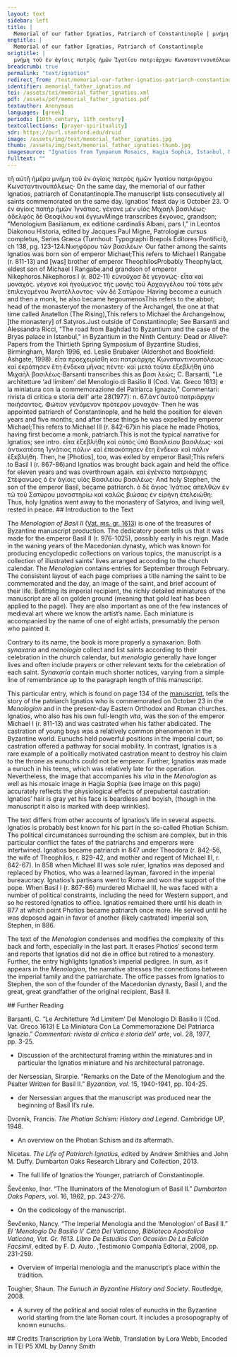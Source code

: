 ```yaml
---
layout: text
sidebar: left
title: |
  Memorial of our father Ignatios, Patriarch of Constantinople | μνήμη τοῦ ἐν ἁγίοις πατρὸς ἡμῶν Ἰγατίου πατριάρχου Κωνσταντινουπόλεως
engtitle: |
  Memorial of our father Ignatios, Patriarch of Constantinople
origtitle: |
  μνήμη τοῦ ἐν ἁγίοις πατρὸς ἡμῶν Ἰγατίου πατριάρχου Κωνσταντινουπόλεως
breadcrumb: true
permalink: "text/ignatios"
redirect_from: /text/memorial-our-father-ignatios-patriarch-constantinople
identifier: memorial_father_ignatios.md
tei: /assets/tei/memorial_father_ignatios.xml
pdf: /assets/pdf/memorial_father_ignatios.pdf
textauthor: Anonymous
languages: [greek]
periods: [10th_century, 11th_century]
textcollections: [prayer-spirituality]
sdr: https://purl.stanford.edu/druid 
image: /assets/img/text/memorial_father_ignatios.jpg
thumb: /assets/img/text/memorial_father_ignatios-thumb.jpg
imagesource: "Ignatios from Tympanum Mosaics, Hagia Sophia, Istanbul, Mosaic [Public Domain]"
fulltext: ""
---
```


 τῆ αὐτῆ ἡμέρα μνήμη τοῦ ἐν ἁγίοις πατρὸς ἡμῶν Ἰγατίου πατριάρχου Κωνσταντινουπόλεως· On the same day, the memorial of our father Ignatios, patriarch of Constantinople.The manuscript lists consecutively all saints commemorated on the same day. Ignatios’ feast day is October 23. Ὁ ἐν ἀγίοις πατὴρ ἡμῶν Ἰγνάτιος. γέγονε μὲν υἱὸς Μιχαὴλ βασιλέως· ἀδελφὸς δὲ Θεοφίλου καὶ ἔγγωνMinge transcribes ἒκγονος, grandson; "Menologium Basilianum, ex editione cardinalis Albani, pars I," in Leontos Diakonou Historia, edited by Jacques Paul Migne, Patrologiæ cursus completus, Series Græca (Turnhout: Typographi Brepols Editores Pontificii), ch 138, pg. 123-124.Νικηφόρου τῶν βασιλέων· Our father among the saints Ignatios was born son of emperor Michael;This refers to Michael I Rangabe (r. 811-13) and [was] brother of emperor TheophilosProbably Theophylact, eldest son of Michael I Rangabe.and grandson of emperor Nikephoros.Nikephoros I (r. 802-11) εὐνοῦχοσ δὲ γεγονώς· εἶτα καὶ μοναχός. γέγονε καὶ ἡγούμενος τῆς μονῆς τοῦ Ἀρχαγγέλου τοῦ τότε μὲν ἐπιλεγομένου Ἀνατέλλοντος· νῦν δὲ Σατύρου· Having become a eunuch and then a monk, he also became hegoumenosThis refers to the abbot; head of the monasteryof the monastery of the Archangel, the one at that time called Anatellon (The Rising),This refers to Michael the Archangelnow, [the monastery] of Satyros.Just outside of Constantinople; See Barsanti and Alessandra Ricci, "The road from Baghdad to Byzantium and the case of the Bryas palace in Istanbul," in Byzantium in the Ninth Century: Dead or Alive?: Papers from the Thirtieth Spring Symposium of Byzantine Studies, Birmingham, March 1996, ed. Leslie Brubaker (Aldershot and Bookfield: Ashgate, 1998). εἶτα προεχειρίσθη και πατριάρχης Κωνσταντινουπόλεως· καὶ ἐκράτησεν ἔτη ἔνδεκα μῆνας πέντε· καὶ μετὰ ταῦτα ἐξεβλήθη ὑπὸ Μιχαὴλ βασιλέως·Barsanti transcribes this as βασι λεώς; C. Barsanti, "Le architetture ‘ad limitem’ del Menologio di Basilio II (Cod. Vat. Greco 1613) e la miniatura con la commemorazione del Patriarca Ignazio," Commentari: rivista di critica e storia dell' arte 28(1977): n. 67.ἀντ᾽ἀυτοῦ πατριάρχην ποιήσαντος. Φώτιον γενόμενον πρότερον μοναχόν· Then he was appointed patriarch of Constantinople, and he held the position for eleven years and five months; and after these things he was expelled by emperor Michael;This refers to Michael III (r. 842-67)in his place he made Photios, having first become a monk, patriarch.This is not the typical narrative for Ignatios; see intro. εἶτα ἐξεβλήθη καὶ αὐτὸς ὑπὸ Βασιλείου βασιλέως· καὶ ἀντικατέστη Ἰγνάτιος πάλιν· καὶ ἐπεσκόπησεν ἔτη ἔνδεκα· καὶ πάλιν ἐξεβλήθη. Then, he [Photios], too, was exiled by emperor Basil;This refers to Basil I (r. 867-86)and Ignatios was brought back again and held the office for eleven years and was overthrown again. καὶ ἐγένετο πατριάρχης Στέφανωος ὁ ἐν ἁγίοις υἱὸς Βασιλείου βασιλέως· And holy Stephen, the son of the emperor Basil, became patriarch. ὁ δὲ ἅγιος Ἰγάτιος ἀπελθὼν ἐν τῶ τοῦ Σατύρου μοναστηρίω καὶ καλῶς βιώσας ἐν εἰρήνη ἐτελειώθη: Thus, holy Ignatios went away to the monastery of Satyros, and living well, rested in peace. ## Introduction to the Text <p>The <i>Menologion of Basil II </i>(<a href="https://digi.vatlib.it/view/MSS_Vat.gr.1613">Vat. ms. gr. 1613</a>) is one of the treasures of Byzantine manuscript production. The dedicatory poem tells us that it was made for the emperor Basil II (r. 976-1025), possibly early in his reign. Made in the waning years of the Macedonian dynasty, which was known for producing encyclopedic collections on various topics, the manuscript is a collection of illustrated saints’ lives arranged according to the church calendar. The <i>Menologion </i>contains entries for September through February. The consistent layout of each page comprises a title naming the saint to be commemorated and the day, an image of the saint, and brief account of their life. Befitting its imperial recipient, the richly detailed miniatures of the manuscript are all on golden ground (meaning that gold leaf has been applied to the page). They are also important as one of the few instances of medieval art where we know the artist’s name. Each miniature is accompanied by the name of one of eight artists, presumably the person who painted it.</p> <p>Contrary to its name, the book is more properly a synaxarion. Both <i>synaxaria</i> and <i>menologia</i> collect and list saints according to their celebration in the church calendar, but <i>menologia </i>generally have longer lives and often include prayers or other relevant texts for the celebration of each saint. <i>Synaxaria</i> contain much shorter notices, varying from a simple line of remembrance up to the paragraph length of this manuscript.</p> <p>This particular entry, which is found on page 134 of the <a href="https://digi.vatlib.it/view/MSS_Vat.gr.1613">manuscript</a>, tells the story of the patriarch Ignatios who is commemorated on October 23 in the <i>Menologion</i> and in the present-day Eastern Orthodox and Roman churches. Ignatios, who also has his own full-length <i>vita</i>, was the son of the emperor Michael I (r. 811-13) and was castrated when his father abdicated. The castration of young boys was a relatively common phenomenon in the Byzantine world. Eunuchs held powerful positions in the imperial court, so castration offered a pathway for social mobility. In contrast, Ignatios is a rare example of a politically motivated castration meant to destroy his claim to the throne as eunuchs could not be emperor. Further, Ignatios was made a eunuch in his teens, which was relatively late for the operation. Nevertheless, the image that accompanies his <i>vita</i> in the <i>Menologion </i>as well as his mosaic image in Hagia Sophia (see image on this page) accurately reflects the physiological effects of prepubertal castration: Ignatios’ hair is gray yet his face is beardless and boyish, (though in the manuscript it also is marked with deep wrinkles).</p> <p>The text differs from other accounts of Ignatios’s life in several aspects. Ignatios is probably best known for his part in the so-called Photian Schism. The political circumstances surrounding the schism are complex, but in this particular conflict the fates of the patriarchs and emperors were intertwined. Ignatios became patriarch in 847 under Theodora (r. 842–56, the wife of Theophilos, r. 829-42, and mother and regent of Michael III, r. 842-67). In 858 when Michael III was sole ruler, Ignatios was deposed and replaced by Photios, who was a learned layman, favored in the imperial bureaucracy. Ignatios’s partisans went to Rome and won the support of the pope. When Basil I (r. 867-86) murdered Michael III, he was faced with a number of political constraints, including the need for Western support, and so he restored Ignatios to office. Ignatios remained there until his death in 877 at which point Photios became patriarch once more. He served until he was deposed again in favor of another (likely castrated) imperial son, Stephen, in 886.</p> <p>The text of the <i>Menologion</i> condenses and modifies the complexity of this back and forth, especially in the last part. It erases Photios’ second term and reports that Ignatios did not die in office but retired to a monastery. Further, the entry highlights Ignatios’s imperial pedigree. In sum, as it appears in the <i>Menologion</i>, the narrative stresses the connections between the imperial family and the patriarchate. The office passes from Ignatios to Stephen, the son of the founder of the Macedonian dynasty, Basil I, and the great, great grandfather of the original recipient, Basil II.</p> ## Further Reading <p>Barsanti, C. “Le Architetture ‘Ad Limitem’ Del Menologio Di Basilio Ii (Cod. Vat. Greco 1613) E La Miniatura Con La Commemorazione Del Patriarca Ignazio.” <i>Commentari: rivista di critica e storia dell' arte</i>, vol. 28, 1977, pp. 3-25.</p> <ul> <li>Discussion of the architectural framing within the miniatures and in particular the Ignatios miniature and his architectural patronage.</li> </ul> <p>der Nersessian, Sirarpie. “Remarks on the Date of the Menologium and the Psalter Written for Basil II.” <i>Byzantion, vol. </i>15, 1940-1941, pp. 104-25.</p> <ul> <li>der Nersessian argues that the manuscript was produced near the beginning of Basil II’s rule.</li> </ul> <p>Dvornik, Francis. <i>The Photian Schism: History and Legend</i>. Cambridge UP, 1948.</p> <ul> <li>An overview on the Photian Schism and its aftermath.</li> </ul> <p>Nicetas. <i>The Life of Patriarch Ignatius, e</i>dited by Andrew Smithies and John M. Duffy. Dumbarton Oaks Research Library and Collection, 2013.</p> <ul> <li>The full life of Ignatios the Younger, patriarch of Constantinople.</li> </ul> <p>Ševčenko, Ihor. “The Illuminators of the Menologium of Basil II.” <i>Dumbarton Oaks Papers</i>, vol. 16, 1962, pp. 243-276.</p> <ul> <li>On the codicology of the manuscript.</li> </ul> <p>Ševčenko, Nancy. “The Imperial Menologia and the ‘Menologion’ of Basil II.” <i>El ‘Menologio De Basilio Ii’ Città Del Vaticano, Biblioteca Apostolica Vaticana, Vat. Gr. 1613. Libro De Estudios Con Ocasión De La Edición Facsímil</i>, edited by F. D. Aiuto. ,Testimonio Compañía Editorial, 2008, pp. 231-259.</p> <ul> <li>Overview of imperial menologia and the manuscript’s place within the tradition.</li> </ul> <p>Tougher, Shaun. <i>The Eunuch in Byzantine History and Society</i>. Routledge, 2008.</p> <ul> <li>A survey of the political and social roles of eunuchs in the Byzantine world starting from the late Roman court. It includes a prosopography of known eunuchs.</li> </ul> ## Credits Transcription by Lora Webb, Translation by Lora Webb, Encoded in TEI P5 XML by Danny Smith
